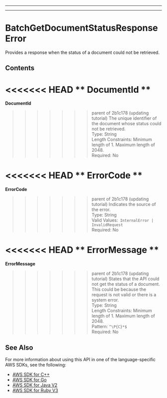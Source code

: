 --------

--------

# BatchGetDocumentStatusResponseError<a name="API_BatchGetDocumentStatusResponseError"></a>

Provides a response when the status of a document could not be retrieved\.

## Contents<a name="API_BatchGetDocumentStatusResponseError_Contents"></a>

<<<<<<< HEAD
 ** DocumentId **   <a name="Kendra-Type-BatchGetDocumentStatusResponseError-DocumentId"></a>
=======
 **DocumentId**   <a name="Kendra-Type-BatchGetDocumentStatusResponseError-DocumentId"></a>
>>>>>>> parent of 2b1c178 (updating tutorial)
The unique identifier of the document whose status could not be retrieved\.  
Type: String  
Length Constraints: Minimum length of 1\. Maximum length of 2048\.  
Required: No

<<<<<<< HEAD
 ** ErrorCode **   <a name="Kendra-Type-BatchGetDocumentStatusResponseError-ErrorCode"></a>
=======
 **ErrorCode**   <a name="Kendra-Type-BatchGetDocumentStatusResponseError-ErrorCode"></a>
>>>>>>> parent of 2b1c178 (updating tutorial)
Indicates the source of the error\.  
Type: String  
Valid Values:` InternalError | InvalidRequest`   
Required: No

<<<<<<< HEAD
 ** ErrorMessage **   <a name="Kendra-Type-BatchGetDocumentStatusResponseError-ErrorMessage"></a>
=======
 **ErrorMessage**   <a name="Kendra-Type-BatchGetDocumentStatusResponseError-ErrorMessage"></a>
>>>>>>> parent of 2b1c178 (updating tutorial)
States that the API could not get the status of a document\. This could be because the request is not valid or there is a system error\.  
Type: String  
Length Constraints: Minimum length of 1\. Maximum length of 2048\.  
Pattern: `^\P{C}*$`   
Required: No

## See Also<a name="API_BatchGetDocumentStatusResponseError_SeeAlso"></a>

For more information about using this API in one of the language\-specific AWS SDKs, see the following:
+  [ AWS SDK for C\+\+](https://docs.aws.amazon.com/goto/SdkForCpp/kendra-2019-02-03/BatchGetDocumentStatusResponseError) 
+  [ AWS SDK for Go](https://docs.aws.amazon.com/goto/SdkForGoV1/kendra-2019-02-03/BatchGetDocumentStatusResponseError) 
+  [ AWS SDK for Java V2](https://docs.aws.amazon.com/goto/SdkForJavaV2/kendra-2019-02-03/BatchGetDocumentStatusResponseError) 
+  [ AWS SDK for Ruby V3](https://docs.aws.amazon.com/goto/SdkForRubyV3/kendra-2019-02-03/BatchGetDocumentStatusResponseError) 